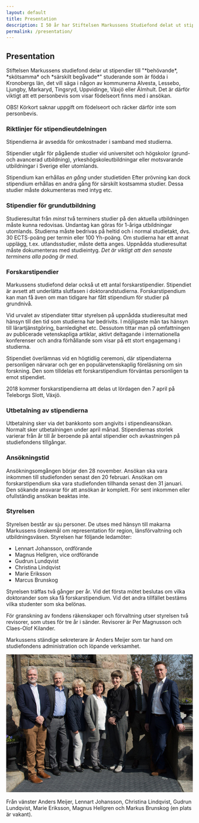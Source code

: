 ```yaml
---
layout: default
title: Presentation
description: I 50 år har Stiftelsen Markussens Studiefond delat ut stipendier till begåvade studerande födda i Kronobergs län
permalink: /presentation/
---
```


<section class="content--regular" markdown="1">

  <h2 class="title--section">Presentation</h2>
  <div class="align--center" markdown="1">
  Stiftelsen Markussens studiefond delar ut stipendier till "*behövande*,
  *skötsamma* och *särskilt begåvade*" studerande som är födda i Kronobergs län,
  det vill säga i någon av kommunerna Alvesta, Lessebo, Ljungby, Markaryd,
  Tingsryd, Uppvidinge, Växjö eller Älmhult. Det är därför viktigt att ett personbevis som visar födelseort finns med i ansökan.

  OBS! Körkort saknar uppgift om födelseort och räcker därför inte som personbevis.


  </div>

  <span class="sub--section-icon" data-icon="a"></span>
  <h3>Riktlinjer för stipendieutdelningen</h3>

  Stipendierna är avsedda för omkostnader i samband med studierna.

  Stipendier utgår för pågående studier vid universitet och högskolor (grund-
  och avancerad utbildning), yrkeshögskoleutbildningar eller motsvarande
  utbildningar i Sverige eller utomlands.

  Stipendium kan erhållas *en gång* under studietiden Efter prövning kan dock
  stipendium erhållas en andra gång för särskilt kostsamma studier.
  Dessa studier måste dokumenteras med intyg etc.

  <span class="sub--section-icon" data-icon="b"></span>
  <h3>Stipendier för grundutbildning</h3>

  Studieresultat från *minst* två terminers studier på den aktuella utbildningen
  måste kunna redovisas. Undantag kan göras för 1-åriga utbildningar utomlands.
  Studierna måste bedrivas på heltid och i normal studietakt, dvs. 30 ECTS-poäng
  per termin eller 100 Yh-poäng. Om studierna har ett annat upplägg, t.ex.
  utlandsstudier, måste detta anges. Uppnådda studieresultat måste dokumenteras
  med studieintyg. *Det är viktigt att den senaste terminens alla poäng är med.*

  <span class="sub--section-icon" data-icon="c"></span>
  <h3>Forskarstipendier</h3>

  Markussens studiefond delar också ut ett antal forskarstipendier.  Stipendiet
  är avsett att underlätta slutfasen i doktorandstudierna.  Forskarstipendium
  kan man få även om man tidigare har fått stipendium för studier på grundnivå.

  Vid urvalet av stipendiater tittar styrelsen på uppnådda studieresultat med
  hänsyn till den tid som studierna har bedrivits. I möjligaste mån tas hänsyn
  till lärartjänstgöring, barnledighet etc. Dessutom tittar man på omfattningen
  av publicerade vetenskapliga artiklar, aktivt deltagande i internationella
  konferenser och andra förhållande som visar på ett stort engagemang i
  studierna.

  Stipendiet överlämnas vid en högtidlig ceremoni, där stipendiaterna
  personligen närvarar och ger en populärvetenskaplig föreläsning om sin
  forskning. Den som tilldelas ett forskarstipendium förväntas personligen ta
  emot stipendiet.

  2018 kommer forskarstipendierna att delas ut lördagen den 7 april på
  Teleborgs Slott, Växjö.

  <span class="sub--section-icon" data-icon="e"></span>
  <h3>Utbetalning av stipendierna</h3>

  Utbetalning sker via det bankkonto som angivits i stipendieansökan. Normalt
  sker utbetalningen under april månad. Stipendiernas storlek varierar från år
  till år beroende på antal stipendier och avkastningen på studiefondens
  tillgångar.

  <span class="sub--section-icon" data-icon="d"></span>
  <h3>Ansökningstid</h3>

  Ansökningsomgången börjar den 28 november. Ansökan ska vara inkommen till
  studiefonden senast den 20 februari. Ansökan om forskarstipendium ska vara
  studiefonden tillhanda senast den 31 januari. Den sökande ansvarar för att
  ansökan är komplett. För sent inkommen eller ofullständig ansökan beaktas
  inte.

  <span class="sub--section-icon" data-icon="d"></span>
  <h3>Styrelsen</h3>

  Styrelsen består av sju personer. De utses med hänsyn till makarna Markussens
  önskemål om representation för region, länsförvaltning och utbildningsväsen.
  Styrelsen har följande ledamöter:

  - Lennart Johansson, ordförande
  - Magnus Hellgren, vice ordförande
  - Gudrun Lundqvist
  - Christina Lindqvist
  - Marie Eriksson
  - Marcus Brunskog

  Styrelsen träffas två gånger per år. Vid det första mötet beslutas om vilka
  doktorander som ska få forskarstipendium. Vid det andra tillfället bestäms
  vilka studenter som ska belönas.

  För granskning av fondens räkenskaper och förvaltning utser styrelsen två
  revisorer, som utses för tre år i sänder. Revisorer är Per Magnusson och
  Claes-Olof Kilander.

  Markussens ständige sekreterare är Anders Meijer som tar hand om studiefondens
  administration och löpande verksamhet.

  <div class="ImageWrapper center max-500">

  <a href="/2019-styrelsen.jpg">
    <img src="/2019-styrelsen.jpg" alt="Styrelsen 2019"/>
  </a>

  Från vänster Anders Meijer, Lennart Johansson, Christina Lindqvist, Gudrun
  Lundqvist, Marie Eriksson, Magnus Hellgren och Markus Brunskog (en plats är
  vakant).

  </div>

</section>
